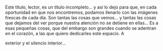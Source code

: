 Este título, lector, es un título incompleto... y así lo dejo para que, en cada 
oportunidad en que nos encontremos, podamos llenarlo con las imágenes frescas de 
cada día. Son tantas las cosas que vemos... y tantas las cosas que dejamos del ver porque 
nuestra atención no se detiene en ellas... Es a esas pequeñas cosas, que del embargo son 
grandes cuando se adentran en el corazón, a las que quiero dedicarles este espacio. A 

exterior y el silencio interior...
